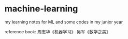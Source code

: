 # machine-learning
my learning notes for ML and some codes in my junior year

reference book:
周志华《机器学习》
吴军《数学之美》
